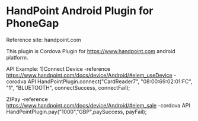 # HandPoint Android Plugin for PhoneGap

Reference site: handpoint.com

This plugin is Cordova Plugin for https://www.handpoint.com android platform.

API Example:
1)Connect Device
-reference 
https://www.handpoint.com/docs/device/Android/#elem_useDevice
-corodva API
HandPointPlugin.connect("CardReader7", "08:00:69:02:01:FC", "1", "BLUETOOTH", connectSuccess, connectFail);

2)Pay
-reference 
https://www.handpoint.com/docs/device/Android/#elem_sale
-cordova API
HandPointPlugin.pay("1000","GBP",paySuccess, payFail);


